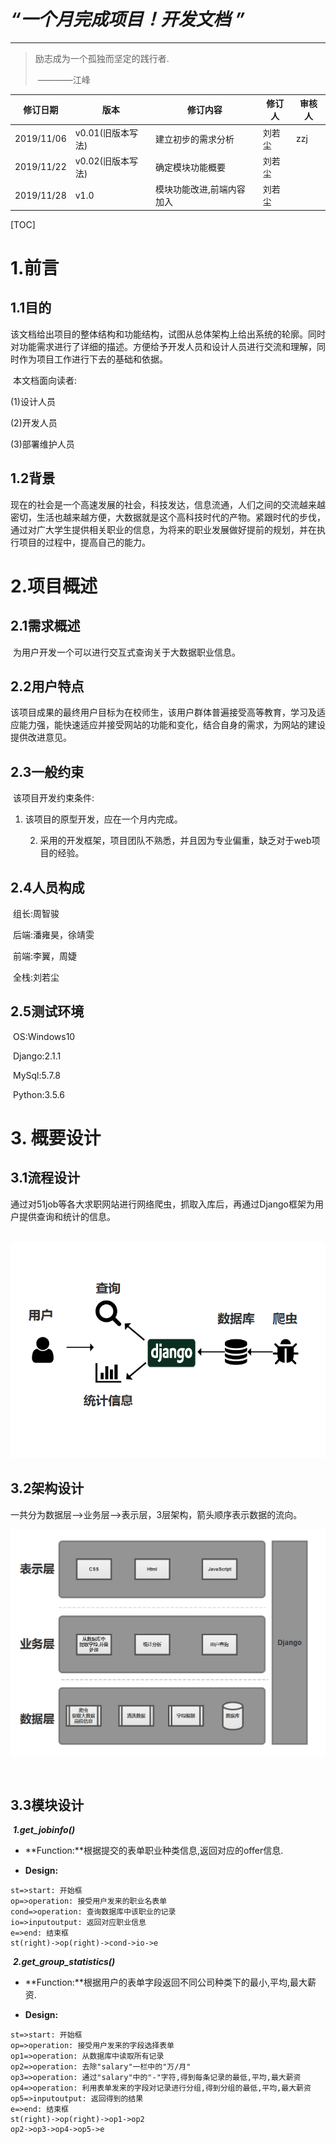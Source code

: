 # ***“一个月完成项目！开发文档 ”***

***

> 励志成为一个孤独而坚定的践行者.
>
> ​												————江峰

| 修订日期   | 版本              | 修订内容                  | 修订人 | 审核人 |
| ---------- | ----------------- | ------------------------- | ------ | ------ |
| 2019/11/06 | v0.01(旧版本写法) | 建立初步的需求分析        | 刘若尘 | zzj    |
| 2019/11/22 | v0.02(旧版本写法) | 确定模块功能概要          | 刘若尘 |        |
| 2019/11/28 | v1.0              | 模块功能改进,前端内容加入 | 刘若尘 |        |



[TOC]

# 1.前言



## 1.1目的

​	该文档给出项目的整体结构和功能结构，试图从总体架构上给出系统的轮廓。同时对功能需求进行了详细的描述。方便给予开发人员和设计人员进行交流和理解，同时作为项目工作进行下去的基础和依据。

​	本文档面向读者:

(1)设计人员

(2)开发人员

(3)部署维护人员

## 1.2背景

​	现在的社会是一个高速发展的社会，科技发达，信息流通，人们之间的交流越来越密切，生活也越来越方便，大数据就是这个高科技时代的产物。紧跟时代的步伐，通过对广大学生提供相关职业的信息，为将来的职业发展做好提前的规划，并在执行项目的过程中，提高自己的能力。

# 2.项目概述



## 2.1需求概述

​	为用户开发一个可以进行交互式查询关于大数据职业信息。

## 2.2用户特点

​	该项目成果的最终用户目标为在校师生，该用户群体普遍接受高等教育，学习及适应能力强，能快速适应并接受网站的功能和变化，结合自身的需求，为网站的建设提供改进意见。

## 2.3一般约束

​	该项目开发约束条件:

1. 该项目的原型开发，应在一个月内完成。

 	2. 采用的开发框架，项目团队不熟悉，并且因为专业偏重，缺乏对于web项目的经验。

## 2.4人员构成

​	组长:周智骏

​	后端:潘雍昊，徐靖雯

​	前端:李翼，周婕

​	全栈:刘若尘

## 2.5测试环境

​	OS:Windows10

​	Django:2.1.1 

​	MySql:5.7.8

​	Python:3.5.6



# 3. 概要设计



## 3.1流程设计

​	通过对51job等各大求职网站进行网络爬虫，抓取入库后，再通过Django框架为用户提供查询和统计的信息。

​	<img src="./WorkProcess.png" alt="流程" style="zoom: 67%;" />

## 3.2架构设计

​	一共分为数据层-->业务层-->表示层，3层架构，箭头顺序表示数据的流向。

<img src="./Framework.png" alt="架构"  />

​		





## 3.3模块设计

​	***1.get_jobinfo()***

  + **Function:**根据提交的表单职业种类信息,返回对应的offer信息.
    
  + **Design:** 

```flow
st=>start: 开始框
op=>operation: 接受用户发来的职业名表单
cond=>operation: 查询数据库中该职业的记录
io=>inputoutput: 返回对应职业信息
e=>end: 结束框
st(right)->op(right)->cond->io->e

```




​	***2.get_group_statistics()***
 - **Function:**根据用户的表单字段返回不同公司种类下的最小,平均,最大薪资.

- **Design:** 

```flow
st=>start: 开始框
op=>operation: 接受用户发来的字段选择表单
op1=>operation: 从数据库中读取所有记录
op2=>operation: 去除"salary"一栏中的"万/月"
op3=>operation: 通过"salary"中的"-"字符,得到每条记录的最低,平均,最大薪资
op4=>operation: 利用表单发来的字段对记录进行分组,得到分组的最低,平均,最大薪资
op5=>inputoutput: 返回得到的结果
e=>end: 结束框
st(right)->op(right)->op1->op2
op2->op3->op4->op5->e										 


```
